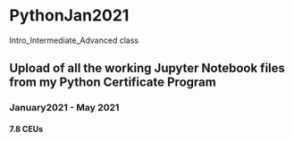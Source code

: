 # PythonJan2021
Intro_Intermediate_Advanced class

## Upload of all the working Jupyter Notebook files from my Python Certificate Program

### January2021 - May 2021
#### 7.8 CEUs
